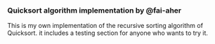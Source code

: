 ### Quicksort algorithm implementation by @fai-aher

This is my own implementation of the recursive sorting algorithm of Quicksort.
it includes a testing section for anyone who wants to try it.
